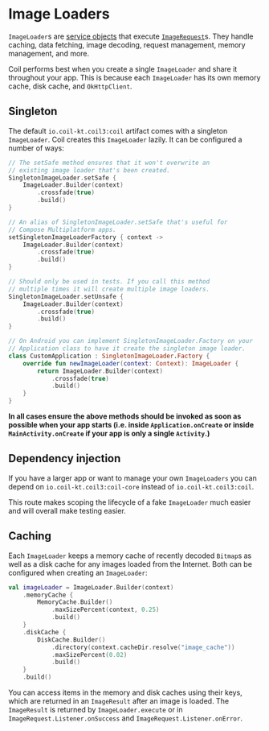 # Image Loaders

`ImageLoader`s are [service objects](https://publicobject.com/2019/06/10/value-objects-service-objects-and-glue/) that execute [`ImageRequest`](image_requests.md)s. They handle caching, data fetching, image decoding, request management, memory management, and more.

Coil performs best when you create a single `ImageLoader` and share it throughout your app. This is because each `ImageLoader` has its own memory cache, disk cache, and `OkHttpClient`.

## Singleton

The default `io.coil-kt.coil3:coil` artifact comes with a singleton `ImageLoader`. Coil creates this `ImageLoader` lazily. It can be configured a number of ways:

```kotlin
// The setSafe method ensures that it won't overwrite an
// existing image loader that's been created.
SingletonImageLoader.setSafe {
    ImageLoader.Builder(context)
        .crossfade(true)
        .build()
}

// An alias of SingletonImageLoader.setSafe that's useful for
// Compose Multiplatform apps.
setSingletonImageLoaderFactory { context ->
    ImageLoader.Builder(context)
        .crossfade(true)
        .build()
}

// Should only be used in tests. If you call this method
// multiple times it will create multiple image loaders.
SingletonImageLoader.setUnsafe {
    ImageLoader.Builder(context)
        .crossfade(true)
        .build()
}

// On Android you can implement SingletonImageLoader.Factory on your
// Application class to have it create the singleton image loader.
class CustomApplication : SingletonImageLoader.Factory {
    override fun newImageLoader(context: Context): ImageLoader {
        return ImageLoader.Builder(context)
            .crossfade(true)
            .build()
    }
}
```

**In all cases ensure the above methods should be invoked as soon as possible when your app starts (i.e. inside `Application.onCreate` or inside `MainActivity.onCreate` if your app is only a single `Activity`.)**

## Dependency injection

If you have a larger app or want to manage your own `ImageLoaders` you can depend on `io.coil-kt.coil3:coil-core` instead of `io.coil-kt.coil3:coil`.

This route makes scoping the lifecycle of a fake `ImageLoader` much easier and will overall make testing easier.

## Caching

Each `ImageLoader` keeps a memory cache of recently decoded `Bitmap`s as well as a disk cache for any images loaded from the Internet. Both can be configured when creating an `ImageLoader`:

```kotlin
val imageLoader = ImageLoader.Builder(context)
    .memoryCache {
        MemoryCache.Builder()
            .maxSizePercent(context, 0.25)
            .build()
    }
    .diskCache {
        DiskCache.Builder()
            .directory(context.cacheDir.resolve("image_cache"))
            .maxSizePercent(0.02)
            .build()
    }
    .build()
```

You can access items in the memory and disk caches using their keys, which are returned in an `ImageResult` after an image is loaded. The `ImageResult` is returned by `ImageLoader.execute` or in `ImageRequest.Listener.onSuccess` and `ImageRequest.Listener.onError`.
